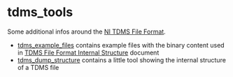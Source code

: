 # tdms_tools

Some additional infos around the [NI TDMS File Format](https://www.ni.com/de-de/support/documentation/supplemental/06/the-ni-tdms-file-format.html).

- [tdms_example_files](tdms_example_files/README.md) contains example files with the binary content used in [TDMS File Format Internal Structure](https://www.ni.com/en-us/support/documentation/supplemental/07/tdms-file-format-internal-structure.html) document
- [tdms_dump_structure](tdms_dump_structure/README.md) contains a little tool showing the internal structure of a TDMS file